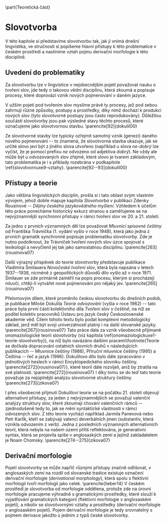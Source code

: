 \part{Teoretická část}

# Slovotvorba

V této kapitole si představíme slovotvorbu tak, jak ji vnímá dnešní lingvistika, ve stručnosti si popíšeme hlavní přístupy k této problematice v českém prostředí a nastíníme vztah pojmu derivační morfologie k této disciplíně.

## Uvedení do problematiky

Za slovotvorbu lze v lingvistice v nejobecnějším pojetí považovat nauku o tvoření slov, jde tedy o takovou vědní disciplínu, která zkoumá a popisuje procesy, které doprovází vznik nových pojmenování v daném jazyce.

V užším pojetí pod tvořením slov myslíme právě ty procesy, jež pod sebou zahrnují různé způsoby, postupy a prostředky, díky nimž dochází k produkci nových slov (tyto slovotvorné postupy jsou často reprodukovány). Důležitou součástí slovotvorby jsou pak výsledné stavy těchto procesů, které označujeme jako slovotvornou stavbu.  \parencite[92]{dokulil00}

Ze slovotvorné stavby lze typicky ozřejmit samotný vznik (genezi) daného nového pojmenování -- to znamená, že slovotvorná stavba ukazuje, jak se určité slovo jeví být z jiného slova utvořeno (například u slova *ne-dobrý* lze vyčíst, že je pomocí prefixu *ne* odvozeno od adjektiva *dobrý*). Ne vždy ale může být u odvozovaných slov zřejmé, které slovo je tvarem základovým, tato problematika je i s příklady rozebrána v podkapitole \ref{slovotvornuxe9-vztahy}. \parencite[92--93]{dokulil00}

## Přístupy a teorie

Jako většina lingvistických disciplín, prošla si i tato oblast svým vlastním vývojem, jehož dobře mapuje kapitola *Slovotvorba* v publikaci Zdenky Rousínové -- *Dějiny českého jazykovědného myšlení*. Vzhledem k účelům této práce ponecháme historický exkurz stranou a zaměřujeme se na nejvýznamnější synchronní přístupy v rámci tvoření slov ve 20. a 21. století.

Za jedno z prvních významných děl lze považovat *Mluvnici spisovné češtiny* od Františka Trávníčka (1. vydání vyšlo v roce 1948), která jako jedna z prvních gramatik synchronně popisuje problematiku slovotvorby. Zde je nutno podotknout, že Trávníček tvoření nových slov úzce spojoval s lexikologií a nevyčlenil jej tak jako samostatnou disciplínu. \parencite[263]{rousinova07}

Další výrazný příspěvek do teorie slovotvorby představuje publikace Vladimíra Šmilauera *Novočeské tvoření slov*, která byla napsána v letech 1937--1938, nicméně z geopolitických důvodů dílo vyšlo až v roce 1971. Šmilauer se zde primárně zaměřil na popis procesu, kterým si procházejí mluvčí, chtějí-li vytvářet nové pojmenování pro nějaký jev. \parencite[265]{rousinova07}

Přelomovým dílem, které proměnilo českou slovotvorbu do dnešních podob, je publikace Miloše Dokulila *Teorie odvozování* (vyšla v roce 1962) -- tato práce byla první částí kolektivního díla *Tvoření slov v češtině*, na níž se podílel kolektiv pracovníků Ústavu pro jazyk český Československé akademie věd. Cílem tohoto textu bylo podat komplexní metodologický základ, jenž měl být svoji univerzálností platný i na další slovanské jazyky. \parencite[267]{rousinova07} Tato práce dala za vznik všeobecně přijímané onomaziologické teorii slovotvorby (viz kapitola \ref{onomaziologickuxe1-teorie-slovotvorby}), na níž bylo navázáno dalšími pracemi\footnote{Teorie se dočkala dopracování ostatních slovních druhů v následujících publikacích -- Mluvnice češtiny (1986), Příruční mluvnice češtiny (1995) a Čeština -- řeč a jazyk (1996). Dokulilovo dílo bylo dále zpracováno v jednotlivých heslech v rámci Encyklopedického slovníku češtiny. \parencite[272]{rousinova07}}, které teorii dále rozvíjeli, aniž by ztratila na své platnosti. \parencite[272]{rousinova07} I díky tomu se do teď tato teorie považuje za nejúplnější analýzu slovotvorné struktury češtiny. \parencite[273]{zikova07}

I přes všeobecné přijmutí Dokulilovi teorie se na počátku 21. století objevují alternativní přístupy, za jeden z nejvýznamnějších se považují valenční analýzy struktury slov, které zkoumají chování valenčních rámců -- zjednodušeně tedy to, jak se mění syntaktické vlastnosti v rámci odvozených slov. Z této teorie vychází například Jarmila Panevová nebo Petr Karlík, kteří se zabývají valencí deverbálních jmen (substantiv, která vznikla odvozením z verb). Jedna z posledních významných alternativních teorií, která nebyla na našem území příliš reflektována, je generativní syntax, která se projevila spíše v anglosaských zemí a jejímž zakladatelem je Noam Chomsky.  \parencite[274--275]{zikova07}

## Derivační morfologie

Pojetí slovotvorby se může napříč různými přístupy značně odlišovat, v anglosaských zemí na rozdíl od slovanské tradice existuje označení derivační morfologie (*derivational morphology*), která spolu s flektivní morfologií tvoří morfologii jako celek. \parencite{lieber14} V českém prostředí je slovotvorba od morfologie oddělena, protože zde na úrovni morfologie pracujeme výhradně s gramatickými prostředky, které slouží k vyjadřování gramatických kategorií (flektivní morfologie v anglosaském pojetí), a nikoliv se slovotvornými vztahy a prostředky (derivační morfologie v anglosaském pojetí). Pojem derivační morfologie je tedy srovnatelný s pojmem derivace jakožto s jedním z typů české slovotvorby.